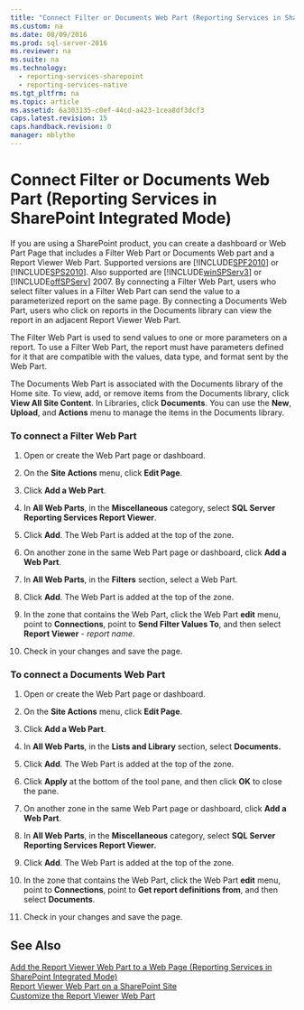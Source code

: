 ```yaml
---
title: "Connect Filter or Documents Web Part (Reporting Services in SharePoint Integrated Mode)"
ms.custom: na
ms.date: 08/09/2016
ms.prod: sql-server-2016
ms.reviewer: na
ms.suite: na
ms.technology: 
  - reporting-services-sharepoint
  - reporting-services-native
ms.tgt_pltfrm: na
ms.topic: article
ms.assetid: 6a303135-c0ef-44cd-a423-1cea8df3dcf3
caps.latest.revision: 15
caps.handback.revision: 0
manager: mblythe
---
```

# Connect Filter or Documents Web Part (Reporting Services in SharePoint Integrated Mode)
If you are using a SharePoint product, you can create a dashboard or Web Part Page that includes a Filter Web Part or Documents Web part and a Report Viewer Web Part. Supported versions are [!INCLUDE[SPF2010](../../Topics/TopicNameContainA/tokens/SPF2010_md.md)] or [!INCLUDE[SPS2010](../../Topics/TopicNameContainA/tokens/SPS2010_md.md)]. Also supported are [!INCLUDE[winSPServ3](../../Topics/TopicNameNotContainA/tokens/winSPServ3_md.md)] or [!INCLUDE[offSPServ](../../Topics/TopicNameContainA/tokens/offSPServ_md.md)] 2007. By connecting a Filter Web Part, users who select filter values in a Filter Web Part can send the value to a parameterized report on the same page. By connecting a Documents Web Part, users who click on reports in the Documents library can view the report in an adjacent Report Viewer Web Part.  
  
 The Filter Web Part is used to send values to one or more parameters on a report. To use a Filter Web Part, the report must have parameters defined for it that are compatible with the values, data type, and format sent by the Web Part.  
  
 The Documents Web Part is associated with the Documents library of the Home site. To view, add, or remove items from the Documents library, click **View All Site Content**. In Libraries, click **Documents**. You can use the **New**, **Upload**, and **Actions** menu to manage the items in the Documents library.  
  
### To connect a Filter Web Part  
  
1.  Open or create the Web Part page or dashboard.  
  
2.  On the **Site Actions** menu, click **Edit Page**.  
  
3.  Click **Add a Web Part**.  
  
4.  In **All Web Parts**, in the **Miscellaneous** category, select **SQL Server Reporting Services Report Viewer**.  
  
5.  Click **Add**. The Web Part is added at the top of the zone.  
  
6.  On another zone in the same Web Part page or dashboard, click **Add a Web Part**.  
  
7.  In **All Web Parts**, in the **Filters** section, select a Web Part.  
  
8.  Click **Add**. The Web Part is added at the top of the zone.  
  
9. In the zone that contains the Web Part, click the Web Part **edit** menu, point to **Connections**, point to **Send Filter Values To**, and then select **Report Viewer** - *report name*.  
  
10. Check in your changes and save the page.  
  
### To connect a Documents Web Part  
  
1.  Open or create the Web Part page or dashboard.  
  
2.  On the **Site Actions** menu, click **Edit Page**.  
  
3.  Click **Add a Web Part**.  
  
4.  In **All Web Parts**, in the **Lists and Library** section, select **Documents.**  
  
5.  Click **Add**. The Web Part is added at the top of the zone.  
  
6.  Click **Apply** at the bottom of the tool pane, and then click **OK** to close the pane.  
  
7.  On another zone in the same Web Part page or dashboard, click **Add a Web Part**.  
  
8.  In **All Web Parts**, in the **Miscellaneous** category, select **SQL Server Reporting Services Report Viewer.**  
  
9. Click **Add**. The Web Part is added at the top of the zone.  
  
10. In the zone that contains the Web Part, click the Web Part **edit** menu, point to **Connections**, point to **Get report definitions from**, and then select **Documents**.  
  
11. Check in your changes and save the page.  
  
## See Also  
 [Add the Report Viewer Web Part to a Web Page (Reporting Services in SharePoint Integrated Mode)](../../Topics/TopicNameContainA/Add-the-Report-Viewer-Web-Part-to-a-Web-Page--Reporting-Services-in-SharePoint-Integrated-Mode-.md)   
 [Report Viewer Web Part on a SharePoint Site](../../Topics/TopicNameContainA/Report-Viewer-Web-Part-on-a-SharePoint-Site.md)   
 [Customize the Report Viewer Web Part](../../Topics/TopicNameNotContainA/Customize-the-Report-Viewer-Web-Part.md)
